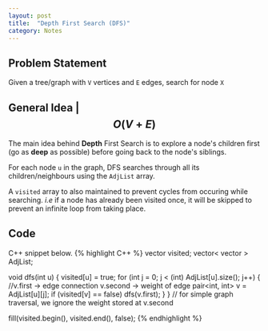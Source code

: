 ```yaml
---
layout: post
title:  "Depth First Search (DFS)"
category: Notes
---
```

## Problem Statement

Given a tree/graph with `V` vertices and `E` edges, search for node `X`

## General Idea | $$ O(V+E) $$

The main idea behind **Depth** First Search is to explore a node's children
first (go as **deep** as possible) before going back to the node's siblings.

For each node `u` in the graph, DFS searches through all its children/neighbours
using the `AdjList` array.

A `visited` array to also maintained to prevent cycles from occuring while searching.
*i.e* if a node has already been visited once, it will be skipped to prevent an infinite
loop from taking place.

## Code

C++ snippet below.
{% highlight C++ %}
vector<bool> visited;
vector< vector<int> > AdjList;

void dfs(int u)
{
    visited[u] = true;
    for (int j = 0; j < (int) AdjList[u].size(); j++)
    {
        //v.first -> edge connection v.second -> weight of edge
        pair<int, int> v = AdjList[u][j];
        if (visited[v] == false)
            dfs(v.first);
    }
} // for simple graph traversal, we ignore the weight stored at v.second

fill(visited.begin(), visited.end(), false);
{% endhighlight %}